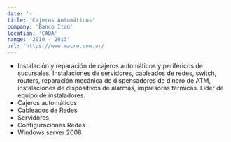 ```yaml
---
date: '-'
title: 'Cajeros Automáticos'
company: 'Banco Itaú'
location: 'CABA'
range: '2010 - 2013'
url: 'https://www.macro.com.ar/'
---
```


- Instalación y reparación de cajeros automáticos y periféricos de sucursales. Instalaciones de servidores, cableados de redes, switch, routers, reparación mecánica de dispensadores de dinero de ATM, instalaciones de dispositivos de alarmas, impresoras térmicas. Líder de equipo de instaladores.
- Cajeros automáticos
- Cableados de Redes
- Servidores
- Configuraciones Redes
- Windows server 2008
